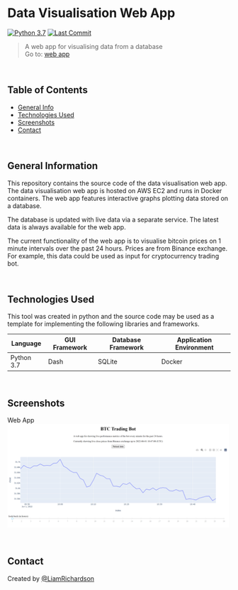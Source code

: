 # Data Visualisation Web App
[![Python 3.7](https://img.shields.io/badge/python-3.7-blue.svg)](https://www.python.org/downloads/release/python-370/)
[![Last Commit](https://img.shields.io/badge/last%20commit-june%202022-orange)]()
> A web app for visualising data from a database <br/>
> Go to: [web app](http://18.170.91.234:8050/)

<br/>
<p align="left">

## Table of Contents

- [General Info](#general-information) <br/>
- [Technologies Used](#technologies-used) <br/>
- [Screenshots](#screenshots) <br/>
- [Contact](#contact)

</p> 
<br/>

## General Information
This repository contains the source code of the data visualisation web app. The data visualisation web app is hosted
on AWS EC2 and runs in Docker containers. The web app features interactive graphs plotting data stored on a database. 

The database is updated with live data via a separate service. The latest data is always available for the web app.

The current functionality of the web app is to visualise bitcoin prices on 1 minute intervals over the past 24 hours.
Prices are from Binance exchange. For example, this data could be used as input for cryptocurrency trading bot.

<br/>

## Technologies Used
This tool was created in python and the source code may be used as a template for implementing the following libraries 
and frameworks.

| Language    | GUI Framework | Database Framework | Application Environment |
|-------------|---------------|--------------------|-------------------------|
| Python 3.7  | Dash          | SQLite             | Docker                  |

<br/>

## Screenshots
Web App <br/>
<img src="images/Capture.PNG" alt="drawing" width="500"/>

<br/>

## Contact
Created by [@LiamRichardson](https://www.linkedin.com/in/liam-richardson/)
<br/>

